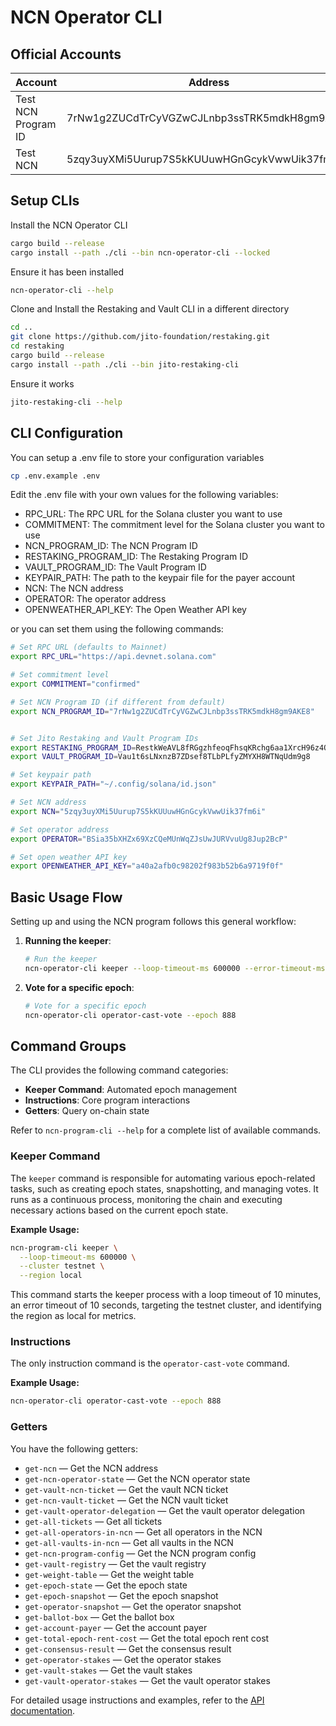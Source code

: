 # NCN Operator CLI

## Official Accounts

| Account             | Address                                      |
| ------------------- | -------------------------------------------- |
| Test NCN Program ID | 7rNw1g2ZUCdTrCyVGZwCJLnbp3ssTRK5mdkH8gm9AKE8 |
| Test NCN            | 5zqy3uyXMi5Uurup7S5kKUUuwHGnGcykVwwUik37fm6i |

## Setup CLIs

Install the NCN Operator CLI

```bash
cargo build --release
cargo install --path ./cli --bin ncn-operator-cli --locked
```

Ensure it has been installed

```bash
ncn-operator-cli --help
```

Clone and Install the Restaking and Vault CLI in a different directory

```bash
cd ..
git clone https://github.com/jito-foundation/restaking.git
cd restaking
cargo build --release
cargo install --path ./cli --bin jito-restaking-cli
```

Ensure it works

```bash
jito-restaking-cli --help
```

## CLI Configuration

You can setup a .env file to store your configuration variables

```bash
cp .env.example .env
```

Edit the .env file with your own values for the following variables:

- RPC_URL: The RPC URL for the Solana cluster you want to use
- COMMITMENT: The commitment level for the Solana cluster you want to use
- NCN_PROGRAM_ID: The NCN Program ID
- RESTAKING_PROGRAM_ID: The Restaking Program ID
- VAULT_PROGRAM_ID: The Vault Program ID
- KEYPAIR_PATH: The path to the keypair file for the payer account
- NCN: The NCN address
- OPERATOR: The operator address
- OPENWEATHER_API_KEY: The Open Weather API key

or you can set them using the following commands:

```bash
# Set RPC URL (defaults to Mainnet)
export RPC_URL="https://api.devnet.solana.com"

# Set commitment level
export COMMITMENT="confirmed"

# Set NCN Program ID (if different from default)
export NCN_PROGRAM_ID="7rNw1g2ZUCdTrCyVGZwCJLnbp3ssTRK5mdkH8gm9AKE8"


# Set Jito Restaking and Vault Program IDs
export RESTAKING_PROGRAM_ID=RestkWeAVL8fRGgzhfeoqFhsqKRchg6aa1XrcH96z4Q
export VAULT_PROGRAM_ID=Vau1t6sLNxnzB7ZDsef8TLbPLfyZMYXH8WTNqUdm9g8

# Set keypair path
export KEYPAIR_PATH="~/.config/solana/id.json"

# Set NCN address
export NCN="5zqy3uyXMi5Uurup7S5kKUUuwHGnGcykVwwUik37fm6i"

# Set operator address
export OPERATOR="BSia35bXHZx69XzCQeMUnWqZJsUwJURVvuUg8Jup2BcP"

# Set open weather API key
export OPENWEATHER_API_KEY="a40a2afb0c98202f983b52b6a9719f0f"
```

## Basic Usage Flow

Setting up and using the NCN program follows this general workflow:

1. **Running the keeper**:

   ```bash
   # Run the keeper
   ncn-operator-cli keeper --loop-timeout-ms 600000 --error-timeout-ms 10000 --cluster testnet
   ```

2. **Vote for a specific epoch**:

   ```bash
   # Vote for a specific epoch
   ncn-operator-cli operator-cast-vote --epoch 888
   ```

## Command Groups

The CLI provides the following command categories:

- **Keeper Command**: Automated epoch management
- **Instructions**: Core program interactions
- **Getters**: Query on-chain state

Refer to `ncn-program-cli --help` for a complete list of available commands.

### Keeper Command

The `keeper` command is responsible for automating various epoch-related tasks, such as creating epoch states, snapshotting, and managing votes. It runs as a continuous process, monitoring the chain and executing necessary actions based on the current epoch state.

**Example Usage:**

```bash
ncn-program-cli keeper \
  --loop-timeout-ms 600000 \
  --cluster testnet \
  --region local
```

This command starts the keeper process with a loop timeout of 10 minutes, an error timeout of 10 seconds, targeting the testnet cluster, and identifying the region as local for metrics.

### Instructions

The only instruction command is the `operator-cast-vote` command.

**Example Usage:**

```bash
ncn-operator-cli operator-cast-vote --epoch 888
```

### Getters

You have the following getters:

- `get-ncn` — Get the NCN address
- `get-ncn-operator-state` — Get the NCN operator state
- `get-vault-ncn-ticket` — Get the vault NCN ticket
- `get-ncn-vault-ticket` — Get the NCN vault ticket
- `get-vault-operator-delegation` — Get the vault operator delegation
- `get-all-tickets` — Get all tickets
- `get-all-operators-in-ncn` — Get all operators in the NCN
- `get-all-vaults-in-ncn` — Get all vaults in the NCN
- `get-ncn-program-config` — Get the NCN program config
- `get-vault-registry` — Get the vault registry
- `get-weight-table` — Get the weight table
- `get-epoch-state` — Get the epoch state
- `get-epoch-snapshot` — Get the epoch snapshot
- `get-operator-snapshot` — Get the operator snapshot
- `get-ballot-box` — Get the ballot box
- `get-account-payer` — Get the account payer
- `get-total-epoch-rent-cost` — Get the total epoch rent cost
- `get-consensus-result` — Get the consensus result
- `get-operator-stakes` — Get the operator stakes
- `get-vault-stakes` — Get the vault stakes
- `get-vault-operator-stakes` — Get the vault operator stakes

For detailed usage instructions and examples, refer to the [API documentation](api-docs.md).
